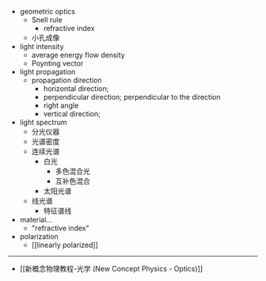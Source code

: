 - geometric optics
    - Snell rule
        - refractive index
    - 小孔成像
- light intensity
    - average energy flow density
    - Poynting vector
- light propagation
    - propagation direction
        - horizontal direction;
        - perpendicular direction; perpendicular to the direction
        - right angle
        - vertical direction;
- light spectrum
    - 分光仪器
    - 光谱密度
    - 连续光谱
        - 白光
            - 多色混合光
            - 互补色混合
        - 太阳光谱
    - 线光谱
        - 特征谱线
- material...
    - "refractive index"
- polarization
    - [[linearly polarized]]
- ---
- [[新概念物理教程-光学 (New Concept Physics - Optics)]]
